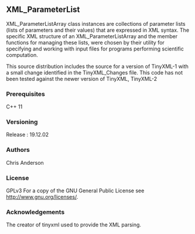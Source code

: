 ## XML_ParameterList

XML_ParameterListArray class instances are collections of parameter lists (lists of parameters and their values) that are expressed in XML syntax. The specific XML structure of an XML_ParameterListArray and the member functions for managing these lists, were chosen by their utility for specifying and working with input files for programs performing scientific computation.

This source distribution includes the source for a version of TinyXML-1 with a small change identified in the TinyXML_Changes file.  This code has not been tested against the newer version of TinyXML, TinyXML-2

### Prerequisites

C++ 11

### Versioning

Release : 19.12.02

### Authors

Chris Anderson

### License

GPLv3  For a copy of the GNU General Public License see <http://www.gnu.org/licenses/>.

### Acknowledgements

The creator of tinyxml used to provide the XML parsing.

















